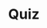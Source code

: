 ---
title: "Quiz"
passing_percentage: 70
type: "test"
questions:
  - id: "q1"
    text: "How does Linkerd's telemetry and monitoring function?"
    type: "single-answer"
    marks: 2
    options:
      - id: "a"
        text: "Requires manual configuration by developers"
      - id: "b"
        text: "Functions automatically without developer work"
        is_correct: true
      - id: "c"
        text: "Only works with specific application frameworks"
      - id: "d"
        text: "Requires third-party monitoring tools integration"
  - id: "q2"
    text: "Which features does Linkerd provide for observability?"
    type: "multiple-answers"
    marks: 2
    options:
      - id: "a"
        text: "stat, top, and tap commands"
        is_correct: true
      - id: "b"
        text: "Grafana dashboard integration"
        is_correct: true
      - id: "c"
        text: "Distributed tracing with B3 propagation"
        is_correct: true
  - id: "q3"
    text: "Which tool provides Linkerd's web interface?" 
    type: "short_answer" 
    marks: 2
    correct_answer: "dashboard" 
---